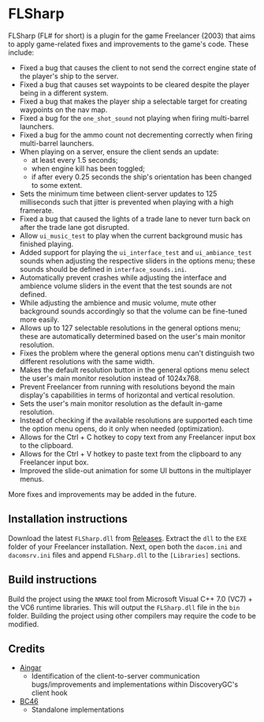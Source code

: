 # FLSharp
FLSharp (FL# for short) is a plugin for the game Freelancer (2003) that aims to apply game-related fixes and improvements to the game's code.
These include:
- Fixed a bug that causes the client to not send the correct engine state of the player's ship to the server.
- Fixed a bug that causes set waypoints to be cleared despite the player being in a different system.
- Fixed a bug that makes the player ship a selectable target for creating waypoints on the nav map.
- Fixed a bug for the `one_shot_sound` not playing when firing multi-barrel launchers.
- Fixed a bug for the ammo count not decrementing correctly when firing multi-barrel launchers.
- When playing on a server, ensure the client sends an update:
    - at least every 1.5 seconds;
    - when engine kill has been toggled;
    - if after every 0.25 seconds the ship's orientation has been changed to some extent.
- Sets the minimum time between client-server updates to 125 milliseconds such that jitter is prevented when playing with a high framerate.
- Fixed a bug that caused the lights of a trade lane to never turn back on after the trade lane got disrupted.
- Allow `ui_music_test` to play when the current background music has finished playing.
- Added support for playing the `ui_interface_test` and `ui_ambiance_test` sounds when adjusting the respective sliders in the options menu; these sounds should be defined in `interface_sounds.ini`.
- Automatically prevent crashes while adjusting the interface and ambience volume sliders in the event that the test sounds are not defined.
- While adjusting the ambience and music volume, mute other background sounds accordingly so that the volume can be fine-tuned more easily.
- Allows up to 127 selectable resolutions in the general options menu; these are automatically determined based on the user's main monitor resolution.
- Fixes the problem where the general options menu can't distinguish two different resolutions with the same width.
- Makes the default resolution button in the general options menu select the user's main monitor resolution instead of 1024x768.
- Prevent Freelancer from running with resolutions beyond the main display's capabilities in terms of horizontal and vertical resolution.
- Sets the user's main monitor resolution as the default in-game resolution.
- Instead of checking if the available resolutions are supported each time the option menu opens, do it only when needed (optimization).
- Allows for the Ctrl + C hotkey to copy text from any Freelancer input box to the clipboard.
- Allows for the Ctrl + V hotkey to paste text from the clipboard to any Freelancer input box.
- Improved the slide-out animation for some UI buttons in the multiplayer menus.

More fixes and improvements may be added in the future.

## Installation instructions
Download the latest `FLSharp.dll` from [Releases](https://github.com/BC46/FLSharp/releases). Extract the `dll` to the `EXE` folder of your Freelancer installation. Next, open both the `dacom.ini` and `dacomsrv.ini` files and append `FLSharp.dll` to the `[Libraries]` sections.

## Build instructions
Build the project using the `NMAKE` tool from Microsoft Visual C++ 7.0 (VC7) + the VC6 runtime libraries.
This will output the `FLSharp.dll` file in the `bin` folder.
Building the project using other compilers may require the code to be modified.

## Credits
- [Aingar](https://github.com/Aingar)
  - Identification of the client-to-server communication bugs/improvements and implementations within DiscoveryGC's client hook
- [BC46](https://github.com/BC46)
  - Standalone implementations
